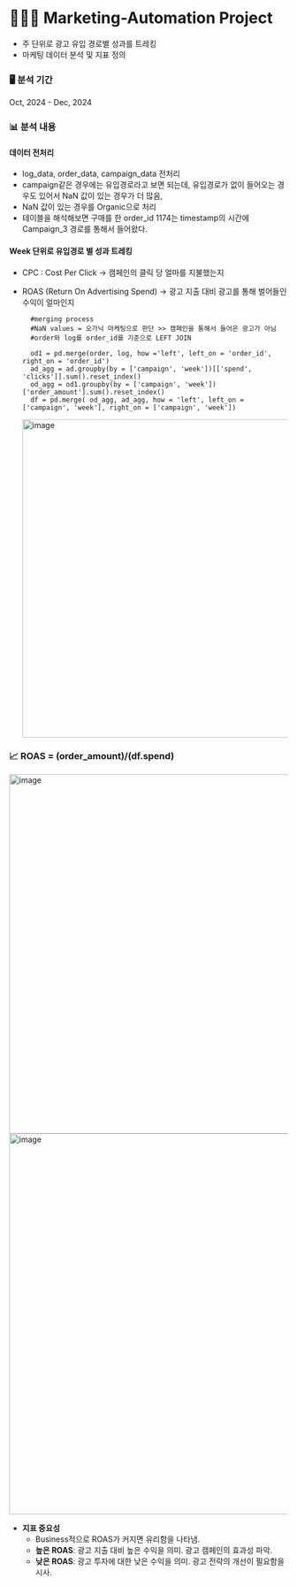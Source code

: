 # 👨🏻‍💻 Marketing-Automation Project
- 주 단위로 광고 유입 경로별 성과를 트레킹
- 마케팅 데이터 분석 및 지표 정의

### 🖥️ 분석 기간
Oct, 2024 - Dec, 2024

### 📊 분석 내용
#### 데이터 전처리
- log_data, order_data, campaign_data 전처리
- campaign같은 경우에는 유입경로라고 보면 되는데, 유입경로가 없이 들어오는 경우도 있어서 NaN 값이 있는 경우가 더 많음,
- NaN 값이 있는 경우를 Organic으로 처리
- 테이블을 해석해보면 구매를 한 order_id 1174는 timestamp의 시간에 Campaign_3 경로를 통해서 들어왔다.

#### Week 단위로 유입경로 별 성과 트레킹
- CPC : Cost Per Click -> 캠페인의 클릭 당 얼마를 지불했는지
- ROAS (Return On Advertising Spend) -> 광고 지출 대비 광고를 통해 벌어들인 수익이 얼마인지


        #merging process
        #NaN values = 오가닉 마케팅으로 판단 >> 캠페인을 통해서 들어온 광고가 아님
        #order와 log를 order_id를 기준으로 LEFT JOIN
  
        od1 = pd.merge(order, log, how ='left', left_on = 'order_id', right_on = 'order_id')
        ad_agg = ad.groupby(by = ['campaign', 'week'])[['spend', 'clicks']].sum().reset_index()
        od_agg = od1.groupby(by = ['campaign', 'week'])['order_amount'].sum().reset_index()
        df = pd.merge( od_agg, ad_agg, how = 'left', left_on = ['campaign', 'week'], right_on = ['campaign', 'week'])

  <img width="576" alt="image" src="https://github.com/user-attachments/assets/1c655b99-6328-403b-893f-47d0ec77b0f4" />


### 📈 ROAS = (order_amount)/(df.spend)
<img width="650" alt="image" src="https://github.com/user-attachments/assets/72c7d0e8-5932-4b4f-9f6d-420e6e915361" />
<img width="689" alt="image" src="https://github.com/user-attachments/assets/b649abfa-1be5-4033-a4d3-29493ce3201e" />


- **지표 중요성**
  - Business적으로 ROAS가 커지면 유리함을 나타냄.
  - **높은 ROAS**: 광고 지출 대비 높은 수익을 의미. 광고 캠페인의 효과성 파악.
  - **낮은 ROAS**: 광고 투자에 대한 낮은 수익을 의미. 광고 전략의 개선이 필요함을 시사.
